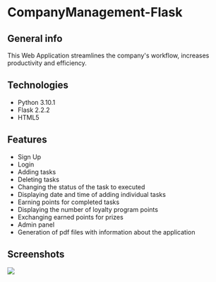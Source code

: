# CompanyManagement-Flask

## General info
This Web Application streamlines the company's workflow, increases productivity and efficiency.

## Technologies
* Python 3.10.1
* Flask 2.2.2
* HTML5

## Features
* Sign Up
* Login
* Adding tasks
* Deleting tasks
* Changing the status of the task to executed
* Displaying date and time of adding individual tasks
* Earning points for completed tasks
* Displaying the number of loyalty program points
* Exchanging earned points for prizes
* Admin panel
* Generation of pdf files with information about the application
  
## Screenshots
![](https://i.ibb.co/hVFzB6f/uiflask.jpg)
